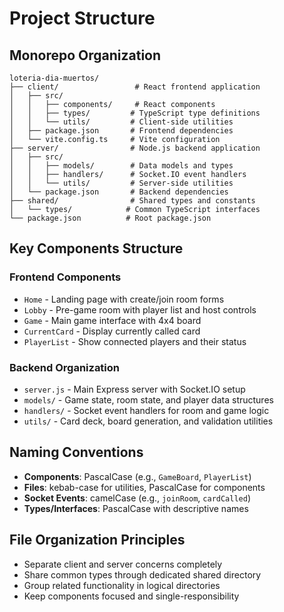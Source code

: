 # Project Structure

## Monorepo Organization
```
loteria-dia-muertos/
├── client/                 # React frontend application
│   ├── src/
│   │   ├── components/     # React components
│   │   ├── types/         # TypeScript type definitions
│   │   └── utils/         # Client-side utilities
│   ├── package.json       # Frontend dependencies
│   └── vite.config.ts     # Vite configuration
├── server/                # Node.js backend application
│   ├── src/
│   │   ├── models/        # Data models and types
│   │   ├── handlers/      # Socket.IO event handlers
│   │   └── utils/         # Server-side utilities
│   └── package.json       # Backend dependencies
├── shared/                # Shared types and constants
│   └── types/            # Common TypeScript interfaces
└── package.json          # Root package.json
```

## Key Components Structure

### Frontend Components
- `Home` - Landing page with create/join room forms
- `Lobby` - Pre-game room with player list and host controls
- `Game` - Main game interface with 4x4 board
- `CurrentCard` - Display currently called card
- `PlayerList` - Show connected players and their status

### Backend Organization
- `server.js` - Main Express server with Socket.IO setup
- `models/` - Game state, room state, and player data structures
- `handlers/` - Socket event handlers for room and game logic
- `utils/` - Card deck, board generation, and validation utilities

## Naming Conventions
- **Components**: PascalCase (e.g., `GameBoard`, `PlayerList`)
- **Files**: kebab-case for utilities, PascalCase for components
- **Socket Events**: camelCase (e.g., `joinRoom`, `cardCalled`)
- **Types/Interfaces**: PascalCase with descriptive names

## File Organization Principles
- Separate client and server concerns completely
- Share common types through dedicated shared directory
- Group related functionality in logical directories
- Keep components focused and single-responsibility
